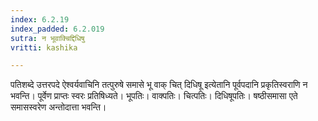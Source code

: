 ```yaml
---
index: 6.2.19
index_padded: 6.2.019
sutra: न भूवाक्चिद्दिधिषु
vritti: kashika

---
```

पतिशब्दे उत्तरपदे ऐश्वर्यवाचिनि तत्पुरुषे समासे भू वाक् चित् दिधिषू इत्येतानि पूर्वपदानि प्रकृतिस्वराणि न भवन्ति। पूर्वेण प्राप्तः स्वरः प्रतिषिध्यते। भूपतिः। वाक्पतिः। चित्पतिः। दिधिषूपतिः। षष्ठीसमासा एते समासस्वरेण अन्तोदात्ता भवन्ति।